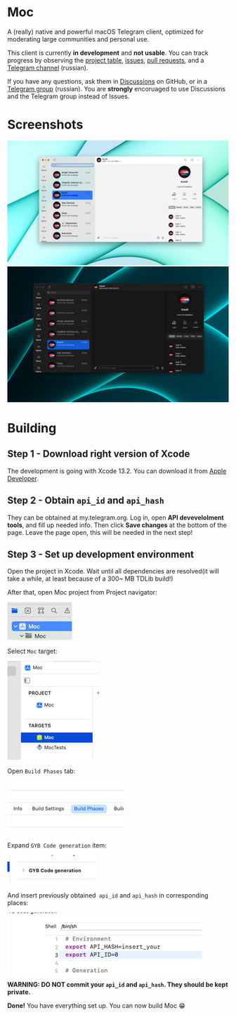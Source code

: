 # Moc
A (really) native and powerful macOS Telegram client, optimized
for moderating large communities and personal use. 

This client is currently **in development** and **not usable**. You can track progress by observing the [project table](https://github.com/users/ggoraa/projects/1), [issues](https://github.com/ggoraa/moc/issues), [pull requests](https://github.com/ggoraa/moc/pulls), and a [Telegram channel](https://t.me/moc_updates_ru) (russian).

If you have any questions, ask them in [Discussions](https://github.com/ggoraa/moc/discussions) on GitHub, or in a [Telegram group](https://t.me/moc_discussion) (russian). You are **strongly** encoruaged to use Discussions and the Telegram group instead of Issues.

# Screenshots
![](images/screenshots/light/main.png)
![](images/screenshots/dark/main.png)

# Building

## Step 1 - Download right version of Xcode

The development is going with Xcode 13.2. You can download it from
[Apple Developer](https://developer.apple.com/download/release/).

## Step 2 - Obtain `api_id` and `api_hash`

They can be obtained at my.telegram.org. Log in, open **API devevelolment tools**, and fill up needed info. Then click **Save changes**
at the bottom of the page. Leave the page open, this will be needed in the next step!

## Step 3 - Set up development environment

Open the project in Xcode. Wait until all dependencies are resolved(it will take a while, at least because of a 300~ MB TDLib build!)

After that, open Moc project from Project navigator:

![](images/project.png)

Select `Moc` target:

![](images/target.png)

Open `Build Phases` tab:

![](images/build-phases.png)

Expand `GYB Code generation` item:

![](images/gyb-phase.png)

And insert previously obtained` api_id` and `api_hash` in corresponding places:

![](images/env.png)

**WARNING: DO NOT commit your `api_id` and `api_hash`. They should be kept private.**

**Done!** You have everything set up. You can now build Moc 😁
